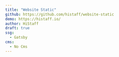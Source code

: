 ```yaml
---
title: "Website Static"
github: https://github.com/histaff/website-static
demo: https://histaff.io/
author: HiStaff
draft: true
ssg:
  - Gatsby
cms:
  - No Cms
---
```

